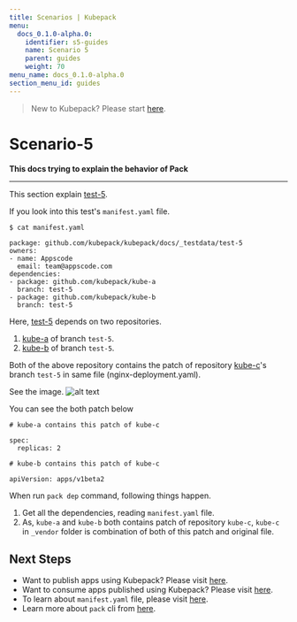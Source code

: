 ```yaml
---
title: Scenarios | Kubepack
menu:
  docs_0.1.0-alpha.0:
    identifier: s5-guides
    name: Scenario 5
    parent: guides
    weight: 70
menu_name: docs_0.1.0-alpha.0
section_menu_id: guides
---
```


> New to Kubepack? Please start [here](/docs/0.1.0-alpha.0/concepts/README).

# Scenario-5

**This docs trying to explain the behavior of Pack**
***

This section explain [test-5](https://github.com/kubepack/kubepack/tree/master/docs/_testdata/test-5).

If you look into this test's `manifest.yaml` file.

```console
$ cat manifest.yaml

package: github.com/kubepack/kubepack/docs/_testdata/test-5
owners:
- name: Appscode
  email: team@appscode.com
dependencies:
- package: github.com/kubepack/kube-a
  branch: test-5
- package: github.com/kubepack/kube-b
  branch: test-5
```

Here, [test-5](https://github.com/kubepack/kubepack/tree/master/docs/_testdata/test-5) depends on two repositories.
1. [kube-a](https://github.com/kubepack/kube-a) of branch `test-5`.
2. [kube-b](https://github.com/kubepack/kube-b) of branch `test-5`.

Both of the above repository contains the patch of repository [kube-c](https://github.com/kubepack/kube-c/tree/test-5)'s
 branch `test-5` in same file (nginx-deployment.yaml).

 See the image.
 ![alt text](/docs/0.1.0-alpha.0/_testdata/test-5/test-5.jpg)

You can see the both patch below

```console
# kube-a contains this patch of kube-c

spec:
  replicas: 2
```

```console
# kube-b contains this patch of kube-c

apiVersion: apps/v1beta2
```

When run `pack dep` command, following things happen.

1. Get all the dependencies, reading `manifest.yaml` file.
2. As, `kube-a` and `kube-b` both contains patch of repository `kube-c`,
`kube-c` in `_vendor` folder is combination of both of this patch and original file.


## Next Steps

- Want to publish apps using Kubepack? Please visit [here](/docs/0.1.0-alpha.0/concepts/how/publisher).
- Want to consume apps published using Kubepack? Please visit [here](/docs/0.1.0-alpha.0/concepts/how/user).
- To learn about `manifest.yaml` file, please visit [here](/docs/0.1.0-alpha.0/concepts/how/manifest).
- Learn more about `pack` cli from [here](/docs/0.1.0-alpha.0/concepts/how/cli).
